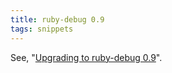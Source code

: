 ```yaml
---
title: ruby-debug 0.9
tags: snippets
---
```


See, "[Upgrading to ruby-debug 0.9](http://wincent.com/wiki/Upgrading%20to%20ruby-debug%200.9)".
